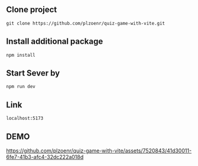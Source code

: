 ## Clone project

`git clone https://github.com/plzoenr/quiz-game-with-vite.git`

## Install additional package

`npm install`

## Start Sever by

`npm run dev`

## Link 

`localhost:5173`

## DEMO

https://github.com/plzoenr/quiz-game-with-vite/assets/7520843/41d30011-6fe7-41b3-afc4-32dc222a018d


